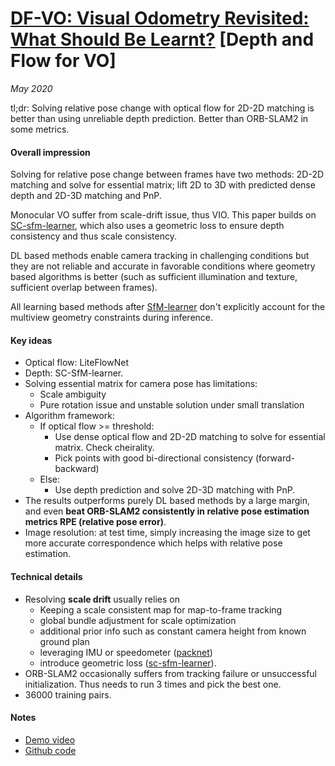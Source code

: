 # [DF-VO: Visual Odometry Revisited: What Should Be Learnt?](https://arxiv.org/abs/1909.09803) [Depth and Flow for VO]

_May 2020_

tl;dr: Solving relative pose change with optical flow for 2D-2D matching is better than using unreliable depth prediction. Better than ORB-SLAM2 in some metrics. 

#### Overall impression
Solving for relative pose change between frames have two methods: 2D-2D matching and solve for essential matrix; lift 2D to 3D with predicted dense depth and 2D-3D matching and PnP.

Monocular VO suffer from scale-drift issue, thus VIO. This paper builds on [SC-sfm-learner](sc_sfm_learner.md), which also uses a geometric loss to ensure depth consistency and thus scale consistency.

DL based methods enable camera tracking in challenging conditions but they are not reliable and accurate in favorable conditions where geometry based algorithms is better (such as sufficient illumination and texture, sufficient overlap between frames).

All learning based methods after [SfM-learner](sfm_learner.md) don't explicitly account for the multiview geometry constraints during inference. 

#### Key ideas
- Optical flow: LiteFlowNet
- Depth: SC-SfM-learner.
- Solving essential matrix for camera pose has limitations:
	- Scale ambiguity
	- Pure rotation issue and unstable solution under small translation
- Algorithm framework:
	- If optical flow >= threshold:
		- Use dense optical flow and 2D-2D matching to solve for essential matrix. Check cheirality.
		- Pick points with good bi-directional consistency (forward-backward)
	- Else:
		- Use depth prediction and solve 2D-3D matching with PnP. 
- The results outperforms purely DL based methods by a large margin, and even **beat ORB-SLAM2 consistently in relative pose estimation metrics RPE (relative pose error)**.
- Image resolution: at test time, simply increasing the image size to get more accurate correspondence which helps with relative pose estimation.

#### Technical details
- Resolving **scale drift** usually relies on 
	- Keeping a scale consistent map for map-to-frame tracking
	- global bundle adjustment for scale optimization
	- additional prior info such as constant camera height from known ground plan
	- leveraging IMU or speedometer ([packnet](packnet.md))
	- introduce geometric loss ([sc-sfm-learner](sc_sfm_learner.md)).
- ORB-SLAM2 occasionally suffers from tracking failure or unsuccessful initialization. Thus needs to run 3 times and pick the best one. 
- 36000 training pairs.

#### Notes
- [Demo video](https://www.youtube.com/watch?v=Nl8mFU4SJKY)
- [Github code](https://github.com/Huangying-Zhan/DF-VO)
